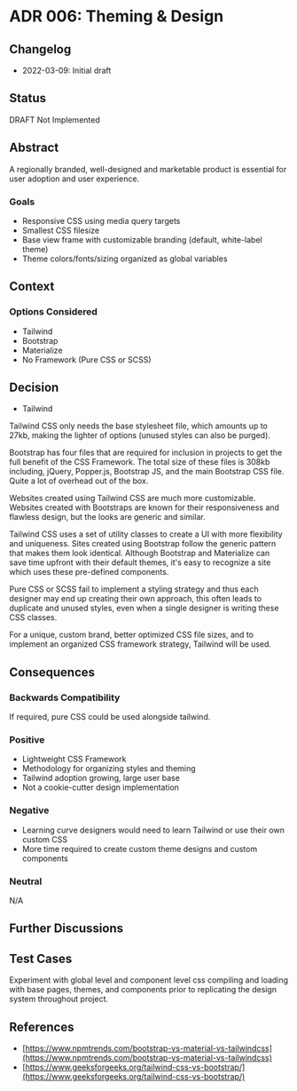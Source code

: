 # ADR 006: Theming & Design

## Changelog
* 2022-03-09: Initial draft

## Status
DRAFT Not Implemented

## Abstract
A regionally branded, well-designed and marketable product is essential for user adoption and user experience.

### Goals
* Responsive CSS using media query targets
* Smallest CSS filesize 
* Base view frame with customizable branding (default, white-label theme)
* Theme colors/fonts/sizing organized as global variables

## Context

### Options Considered
* Tailwind
* Bootstrap
* Materialize
* No Framework (Pure CSS or SCSS)

## Decision
* Tailwind

Tailwind CSS only needs the base stylesheet file, which amounts up to 27kb, making the lighter of options (unused styles can also be purged).

Bootstrap has four files that are required for inclusion in projects to get the full benefit of the CSS Framework. The total size of these files is 308kb including, jQuery, Popper.js, Bootstrap JS, and the main Bootstrap CSS file. Quite a lot of overhead out of the box.

Websites created using Tailwind CSS are much more customizable.	Websites created with Bootstraps are known for their responsiveness and flawless design, but the looks are generic and similar.

Tailwind CSS uses a set of utility classes to create a UI with more flexibility and uniqueness. Sites created using Bootstrap follow the generic pattern that makes them look identical. Although Bootstrap and Materialize can save time upfront with their default themes, it's easy to recognize a site which uses these pre-defined components.

Pure CSS or SCSS fail to implement a styling strategy and thus each designer may end up creating their own approach, this often leads to duplicate and unused styles, even when a single designer is writing these CSS classes.

For a unique, custom brand, better optimized CSS file sizes, and to implement an organized CSS framework strategy, Tailwind will be used. 

## Consequences

### Backwards Compatibility
If required, pure CSS could be used alongside tailwind.

### Positive
* Lightweight CSS Framework
* Methodology for organizing styles and theming
* Tailwind adoption growing, large user base
* Not a cookie-cutter design implementation

### Negative
* Learning curve designers would need to learn Tailwind or use their own custom CSS
* More time required to create custom theme designs and custom components

### Neutral
N/A

## Further Discussions

## Test Cases
Experiment with global level and component level css compiling and loading with base pages, themes, and components prior to replicating the design system throughout project.

## References
* [https://www.npmtrends.com/bootstrap-vs-material-vs-tailwindcss](https://www.npmtrends.com/bootstrap-vs-material-vs-tailwindcss)
* [https://www.geeksforgeeks.org/tailwind-css-vs-bootstrap/](https://www.geeksforgeeks.org/tailwind-css-vs-bootstrap/)